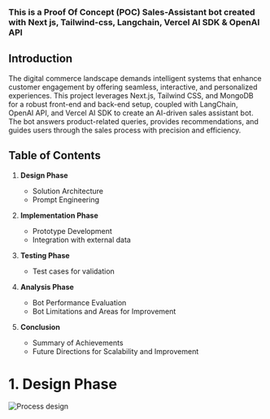 ### This is a Proof Of Concept (POC) Sales-Assistant bot created with Next js, Tailwind-css, Langchain, Vercel AI SDK & OpenAI API

## Introduction

The digital commerce landscape demands intelligent systems that enhance customer engagement by offering seamless, interactive, and personalized experiences. This project leverages Next.js, Tailwind CSS, and MongoDB for a robust front-end and back-end setup, coupled with LangChain, OpenAI API, and Vercel AI SDK to create an AI-driven sales assistant bot. The bot answers product-related queries, provides recommendations, and guides users through the sales process with precision and efficiency.

## Table of Contents

1. **Design Phase**
   - Solution Architecture
   - Prompt Engineering
     
2. **Implementation Phase**
   - Prototype Development
   - Integration with external data

3. **Testing Phase**
   - Test cases for validation
  
4. **Analysis Phase**  
   - Bot Performance Evaluation  
   - Bot Limitations and Areas for Improvement
  
5. **Conclusion**  
    - Summary of Achievements  
    - Future Directions for Scalability and Improvement
  
# 1. Design Phase 
![Process design](/images/Neexa%20design.drawio.png)
